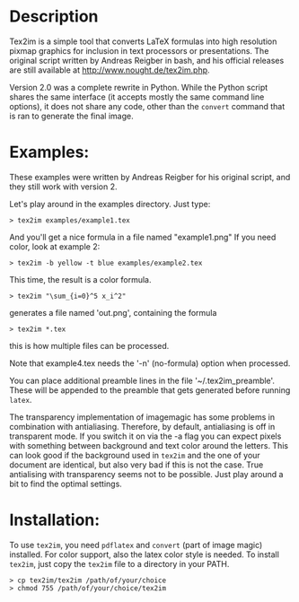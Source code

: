 # Description

Tex2im is a simple tool that converts LaTeX formulas into high resolution
pixmap graphics for inclusion in text processors or presentations.
The original script written by Andreas Reigber in bash, and his official releases are still available at
http://www.nought.de/tex2im.php.

Version 2.0 was a complete rewrite in Python. While the Python script shares the same interface (it accepts mostly the same command line options),
it does not share any code, other than the `convert` command that is ran to generate the final image.

# Examples:

These examples were written by Andreas Reigber for his original script, and they still
work with version 2.

Let's play around in the examples directory. Just type:

    > tex2im examples/example1.tex

And you'll get a nice formula in a file named "example1.png"
If you need color, look at example 2:

    > tex2im -b yellow -t blue examples/example2.tex

This time, the result is a color formula.

    > tex2im "\sum_{i=0}^5 x_i^2"

generates a file named 'out.png', containing the formula

    > tex2im *.tex

this is how multiple files can be processed.

Note that example4.tex needs the '-n' (no-formula) option when processed.


You can place additional preamble lines in the file '~/.tex2im_preamble'. These
will be appended to the preamble that gets generated before running `latex`.

The transparency implementation of imagemagic has some problems in
combination with antialiasing. Therefore, by default, antialiasing
is off in transparent mode. If you switch it on via the -a flag you
can expect pixels with something between background and text color
around the letters. This can look good if the background used in
`tex2im` and the one of your document are identical, but also very bad
if this is not the case. True antialising with transparency seems not
to be possible. Just play around a bit to find the optimal settings.

# Installation:

To use `tex2im`, you need `pdflatex` and `convert` (part of image magic) installed.
For color support, also the latex color style is needed.
To install `tex2im`, just copy the `tex2im` file to a directory in your PATH.

    > cp tex2im/tex2im /path/of/your/choice
    > chmod 755 /path/of/your/choice/tex2im


